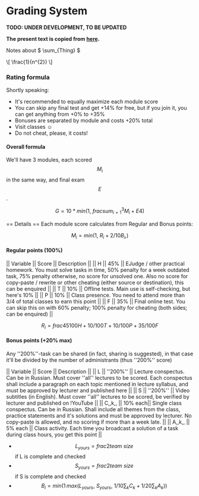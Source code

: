 # Grading System

__TODO: UNDER DEVELOPMENT, TO BE UPDATED__
 
__The present text is copied from [here](https://uneex.ru/HSE/RatingFormula).__


<script type="text/javascript" async
  src="https://cdnjs.cloudflare.com/ajax/libs/mathjax/2.7.5/MathJax.js?config=TeX-AMS-MML_HTMLorMML">
  MathJax.Hub.Config({
    tex2jax: {
      inlineMath: [['$','$'], ['\\(','\\)']],
      processEscapes: true
    }
  });
</script>

Notes about $ \sum_{Thing} $

\\[ \frac{1}{n^{2}} \\]

<!---
See this for kramdown:
https://mikelove.wordpress.com/2015/07/01/how-to-use-latex-math-in-rmd-to-display-properly-on-github-pages/
https://varunagrawal.github.io/2018/03/27/latex
https://stackoverflow.com/questions/26275645/how-to-support-latex-in-github-pages
-->

### Rating formula

Shortly speaking:
 * It's recommended to equally maximize each module score
 * You can skip any final test and get +14% for free, but if you join it, you can get anything from +0% to +35%
 * Bonuses are separated by module and costs +20% total
 * Visit classes ☺
 * Do not cheat, please, it costs!

#### Overall formula

We'll have 3 modules, each scored $$M_i$$ in the same way, and final exam $$E$$.

$$G = 10*min(1,\ frac{sum_{i=1}^3M_i+E}{4})$$

== Details ==
Each module score calculates from Regular and Bonus points:

$$M_i = min(1,\ R_i+2/10B_i,)$$

#### Regular points (100%)

|| Variable || Score ||  Description ||
|| H || 45% || EJudge / other practical homework. You must solve tasks in time, 50% penalty for a week outdated task, 75% penalty otherwise, no score for unsolved one. Also no score for copy-paste / rewrite or other cheating (either source or destination), this can be enquired ||
|| T || 10% || Offline tests. Main use is self-checking, but here's 10% ||
|| P || 10% || Class presence. You need to attend more than 3/4 of total classes to earn this point ||
|| F || 35% || Final online test. You can skip this on with 60% penalty; 100% penalty for cheating (both sides; can be enquired) ||

$$R_i = frac{45}{100}H + 10/100T + 10/100P + 35/100F$$

#### Bonus points (+20% max)

Any ''200%''-task can be shared (in fact, sharing is suggested), in that case it'll be divided by the number of administrants (thus ''200%'' score)

|| Variable || Score || Description ||
|| L ||  ''200%'' || Lecture conspectus. Can be in Russian. Must cover ''all'' lectures to be scored. Each conspectus shall include a paragraph on each topic mentioned in lecture syllabus, and must be approved by lecturer and published here ||
|| S || ''200%'' || Video subtitles (in English). Must cover ''all'' lectures to be scored, be verified by lecturer and published on !YouTube ||
|| C,,k,, || 10% each|| Single class conspectus. Can be in Russian. Shall include all themes from the class, practice statements and it's solutions and must be approved by lecturer. No copy-paste is allowed, and no scoring if more than a week late. ||
|| A,,k,, || 5% each || Class activity. Each time you broadcast a solution of a task during class hours, you get this point ||

 * $$L_{yours} = frac{2}{team\ size}$$ if L is complete and checked
 * $$S_{yours} = frac{2}{team\ size}$$ if S is complete and checked
 * $$B_i = min(1\, max(L_{yours},\ S_{yours},\ 1/10\sum_k C_k + 1/20\sum_k A_k ))$$
